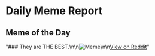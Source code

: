 # Daily Meme Report

## Meme of the Day
"### They are THE BEST.\n\n![Meme](https://i.redd.it/5vo0ttcerjfe1.png)\n\n[View on Reddit](https://redd.it/1ibadl0)"
